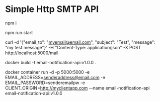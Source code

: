 # Simple Http SMTP API

npm i

npm run start


curl -d '{"email_to": "myemail@email.com", "subject": "Test", "message": "my test message"}' -H "Content-Type: application/json" -X POST http://localhost:5000/mail


docker build -t email-notification-api:v1.0.0 .


docker container run -d -p 5000:5000 -e EMAIL_ADDRESS=senderaddress@email.com -e EMAIL_PASSWORD=senderemailpw  -e CLIENT_ORIGIN=http://myclientapp.com --name email-notification-api email-notification-api:v1.0.0
